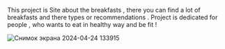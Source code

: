 This project is Site about the breakfasts , there you can find a lot of breakfasts and there types or recommendations . Project is dedicated for people , who wants to eat in healthy way and be fit ! 

![Снимок экрана 2024-04-24 133915](https://github.com/ayaulymkaaa/flutter_practice/assets/167838791/3a963c57-9b69-461e-8121-009501bd0fca)
